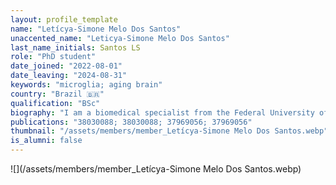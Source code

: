 ```yaml
---
layout: profile_template
name: "Letícya-Simone Melo Dos Santos"
unaccented_name: "Leticya-Simone Melo Dos Santos"
last_name_initials: Santos LS
role: "PhD student"
date_joined: "2022-08-01"
date_leaving: "2024-08-31"
keywords: "microglia; aging brain"
country: "Brazil 🇧🇷"
qualification: "BSc"
biography: "I am a biomedical specialist from the Federal University of Pernambuco (UFPE), Brazil, my country of origin. During graduation, I conducted research in two major areas– Neuroendocrine Physiology and Population Genetics. In Physiology, I developed in vivo experiments with the objective of understanding the response of the HMGB1 protein in the Hypothalamus-Neurohypophyseal Axis in the face of sepsis situations. In the area of Genetics, I worked with the development and updating of the Database of Genetic Profiles of a State in Brazil. I am now a PhD student, in the double-degree modality at the University of Groningen and at PUCRS in Brazil, and my main topic of interest includes microglia and their relationship with aging brain. In my free time I enjoy writing, exercising, and discovering new places."
publications: "38030088; 38030088; 37969056; 37969056"
thumbnail: "/assets/members/member_Letícya-Simone Melo Dos Santos.webp"
is_alumni: false
---
```


 ![](/assets/members/member_Letícya-Simone Melo Dos Santos.webp)

 